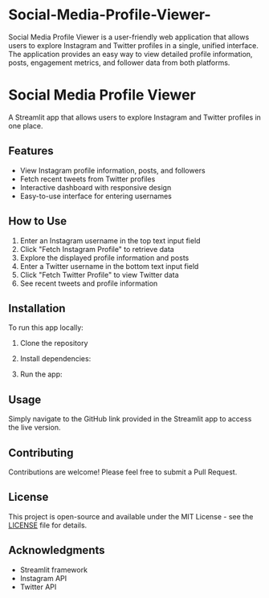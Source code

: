 # Social-Media-Profile-Viewer-
Social Media Profile Viewer is a user-friendly web application that allows users to explore Instagram and Twitter profiles in a single, unified interface. The application provides an easy way to view detailed profile information, posts, engagement metrics, and follower data from both platforms.


# Social Media Profile Viewer

A Streamlit app that allows users to explore Instagram and Twitter profiles in one place.

## Features

- View Instagram profile information, posts, and followers
- Fetch recent tweets from Twitter profiles
- Interactive dashboard with responsive design
- Easy-to-use interface for entering usernames

## How to Use

1. Enter an Instagram username in the top text input field
2. Click "Fetch Instagram Profile" to retrieve data
3. Explore the displayed profile information and posts
4. Enter a Twitter username in the bottom text input field
5. Click "Fetch Twitter Profile" to view Twitter data
6. See recent tweets and profile information

## Installation

To run this app locally:

1. Clone the repository
2. Install dependencies:


3. Run the app:


## Usage

Simply navigate to the GitHub link provided in the Streamlit app to access the live version.

## Contributing

Contributions are welcome! Please feel free to submit a Pull Request.

## License

This project is open-source and available under the MIT License - see the [LICENSE](LICENSE) file for details.

## Acknowledgments

- Streamlit framework
- Instagram API
- Twitter API



